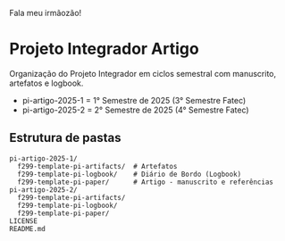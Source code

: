 Fala meu irmãozão!

# Projeto Integrador Artigo 

Organização do Projeto Integrador em ciclos semestral com manuscrito, artefatos e logbook.

- pi-artigo-2025-1 = 1° Semestre de 2025 (3° Semestre Fatec)
- pi-artigo-2025-2 = 2° Semestre de 2025 (4° Semestre Fatec)

## Estrutura de pastas

```
pi-artigo-2025-1/
  f299-template-pi-artifacts/  # Artefatos
  f299-template-pi-logbook/    # Diário de Bordo (Logbook)
  f299-template-pi-paper/      # Artigo - manuscrito e referências
pi-artigo-2025-2/
  f299-template-pi-artifacts/
  f299-template-pi-logbook/
  f299-template-pi-paper/
LICENSE
README.md
```

